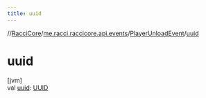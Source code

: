 ```yaml
---
title: uuid
---
```

//[RacciCore](../../../index.html)/[me.racci.raccicore.api.events](../index.html)/[PlayerUnloadEvent](index.html)/[uuid](uuid.html)



# uuid



[jvm]\
val [uuid](uuid.html): [UUID](https://docs.oracle.com/javase/8/docs/api/java/util/UUID.html)




